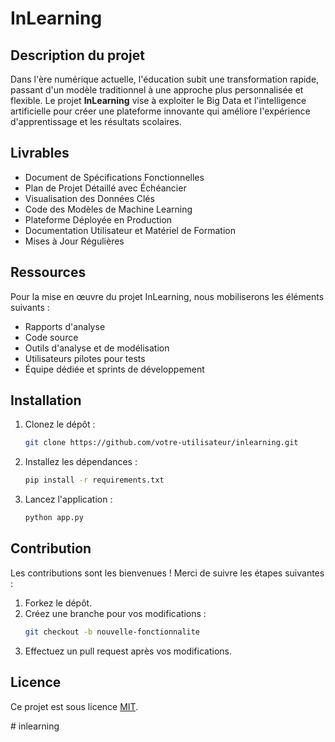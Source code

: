 
# InLearning

## Description du projet

Dans l'ère numérique actuelle, l'éducation subit une transformation rapide, passant d'un modèle traditionnel à une approche plus personnalisée et flexible. Le projet **InLearning** vise à exploiter le Big Data et l'intelligence artificielle pour créer une plateforme innovante qui améliore l'expérience d'apprentissage et les résultats scolaires.

## Livrables

- Document de Spécifications Fonctionnelles
- Plan de Projet Détaillé avec Échéancier
- Visualisation des Données Clés
- Code des Modèles de Machine Learning
- Plateforme Déployée en Production
- Documentation Utilisateur et Matériel de Formation
- Mises à Jour Régulières

## Ressources

Pour la mise en œuvre du projet InLearning, nous mobiliserons les éléments suivants :

- Rapports d'analyse
- Code source
- Outils d'analyse et de modélisation
- Utilisateurs pilotes pour tests
- Équipe dédiée et sprints de développement

##

## Installation

1. Clonez le dépôt :
   ```bash
   git clone https://github.com/votre-utilisateur/inlearning.git
   ```
2. Installez les dépendances :
   ```bash
   pip install -r requirements.txt
   ```
3. Lancez l'application :
   ```bash
   python app.py
   ```

## Contribution

Les contributions sont les bienvenues ! Merci de suivre les étapes suivantes :

1. Forkez le dépôt.
2. Créez une branche pour vos modifications :
   ```bash
   git checkout -b nouvelle-fonctionnalite
   ```
3. Effectuez un pull request après vos modifications.

## Licence

Ce projet est sous licence [MIT](LICENSE).

#   i n l e a r n i n g  
 